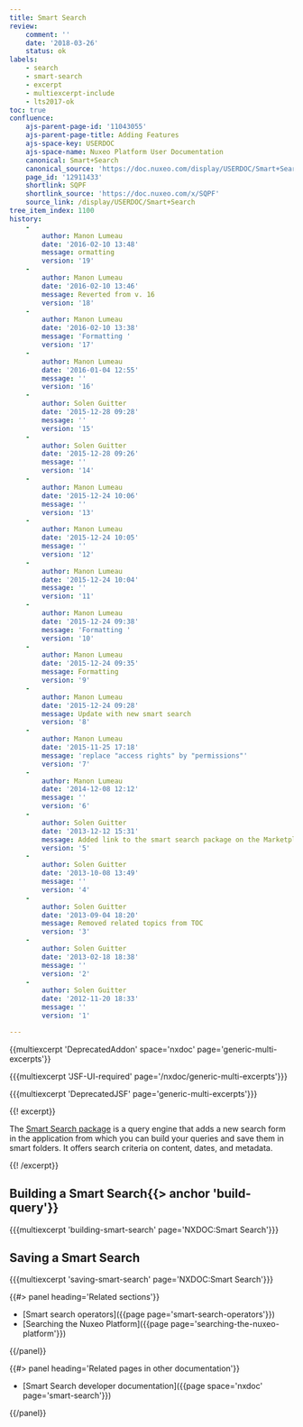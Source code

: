 ```yaml
---
title: Smart Search
review:
    comment: ''
    date: '2018-03-26'
    status: ok
labels:
    - search
    - smart-search
    - excerpt
    - multiexcerpt-include
    - lts2017-ok
toc: true
confluence:
    ajs-parent-page-id: '11043055'
    ajs-parent-page-title: Adding Features
    ajs-space-key: USERDOC
    ajs-space-name: Nuxeo Platform User Documentation
    canonical: Smart+Search
    canonical_source: 'https://doc.nuxeo.com/display/USERDOC/Smart+Search'
    page_id: '12911433'
    shortlink: SQPF
    shortlink_source: 'https://doc.nuxeo.com/x/SQPF'
    source_link: /display/USERDOC/Smart+Search
tree_item_index: 1100
history:
    -
        author: Manon Lumeau
        date: '2016-02-10 13:48'
        message: ormatting
        version: '19'
    -
        author: Manon Lumeau
        date: '2016-02-10 13:46'
        message: Reverted from v. 16
        version: '18'
    -
        author: Manon Lumeau
        date: '2016-02-10 13:38'
        message: 'Formatting '
        version: '17'
    -
        author: Manon Lumeau
        date: '2016-01-04 12:55'
        message: ''
        version: '16'
    -
        author: Solen Guitter
        date: '2015-12-28 09:28'
        message: ''
        version: '15'
    -
        author: Solen Guitter
        date: '2015-12-28 09:26'
        message: ''
        version: '14'
    -
        author: Manon Lumeau
        date: '2015-12-24 10:06'
        message: ''
        version: '13'
    -
        author: Manon Lumeau
        date: '2015-12-24 10:05'
        message: ''
        version: '12'
    -
        author: Manon Lumeau
        date: '2015-12-24 10:04'
        message: ''
        version: '11'
    -
        author: Manon Lumeau
        date: '2015-12-24 09:38'
        message: 'Formatting '
        version: '10'
    -
        author: Manon Lumeau
        date: '2015-12-24 09:35'
        message: Formatting
        version: '9'
    -
        author: Manon Lumeau
        date: '2015-12-24 09:28'
        message: Update with new smart search
        version: '8'
    -
        author: Manon Lumeau
        date: '2015-11-25 17:18'
        message: 'replace "access rights" by "permissions"'
        version: '7'
    -
        author: Manon Lumeau
        date: '2014-12-08 12:12'
        message: ''
        version: '6'
    -
        author: Solen Guitter
        date: '2013-12-12 15:31'
        message: Added link to the smart search package on the Marketplace
        version: '5'
    -
        author: Solen Guitter
        date: '2013-10-08 13:49'
        message: ''
        version: '4'
    -
        author: Solen Guitter
        date: '2013-09-04 18:20'
        message: Removed related topics from TOC
        version: '3'
    -
        author: Solen Guitter
        date: '2013-02-18 18:38'
        message: ''
        version: '2'
    -
        author: Solen Guitter
        date: '2012-11-20 18:33'
        message: ''
        version: '1'

---
```

{{multiexcerpt 'DeprecatedAddon' space='nxdoc' page='generic-multi-excerpts'}}

{{{multiexcerpt 'JSF-UI-required' page='/nxdoc/generic-multi-excerpts'}}}

{{{multiexcerpt 'DeprecatedJSF' page='generic-multi-excerpts'}}}

{{! excerpt}}

The [Smart Search package](https://connect.nuxeo.com/nuxeo/site/marketplace/package/nuxeo-platform-smart-search) is a query engine that adds a new search form in the application from which you can build your queries and save them in smart folders. It offers search criteria on content, dates, and metadata.

{{! /excerpt}}

## Building a Smart Search{{> anchor 'build-query'}}

{{{multiexcerpt 'building-smart-search' page='NXDOC:Smart Search'}}}

## Saving a Smart Search

{{{multiexcerpt 'saving-smart-search' page='NXDOC:Smart Search'}}}

<div class="row" data-equalizer data-equalize-on="medium">
<div class="column medium-6">
{{#> panel heading='Related sections'}}

- [Smart search operators]({{page page='smart-search-operators'}})
- [Searching the Nuxeo Platform]({{page page='searching-the-nuxeo-platform'}})

{{/panel}}</div><div class="column medium-6">{{#> panel heading='Related pages in other documentation'}}

- [Smart Search developer documentation]({{page space='nxdoc' page='smart-search'}})

{{/panel}}</div></div>
